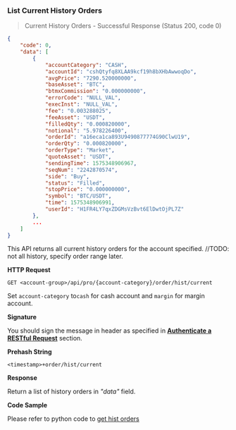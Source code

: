 ### List Current History Orders

> Current History Orders - Successful Response (Status 200, code 0)

```json
{
    "code": 0,
    "data": [
        {
            "accountCategory": "CASH",
            "accountId": "cshQtyfq8XLAA9kcf19h8bXHbAwwoqDo",
            "avgPrice": "7290.520000000",
            "baseAsset": "BTC",
            "btmxCommission": "0.000000000",
            "errorCode": "NULL_VAL",
            "execInst": "NULL_VAL",
            "fee": "0.003288025",
            "feeAsset": "USDT",
            "filledQty": "0.000820000",
            "notional": "5.978226400",
            "orderId": "a16eca1ca893U9490877774G90ClwU19",
            "orderQty": "0.000820000",
            "orderType": "Market",
            "quoteAsset": "USDT",
            "sendingTime": 1575348906967,
            "seqNum": "2242870574",
            "side": "Buy",
            "status": "Filled",
            "stopPrice": "0.000000000",
            "symbol": "BTC/USDT",
            "time": 1575348906991,
            "userId": "H1FR4LY7qxZDGMsVzBvt6ElDwtOjPL7Z"
        },
        ...
    ]
}
```

This API returns all current history orders for the account specified. //TODO: not all history, specify order range later.

**HTTP Request**

`GET <account-group>/api/pro/{account-category}/order/hist/current`

Set `account-category` to`cash` for cash account and `margin` for margin account. 

**Signature**

You should sign the message in header as specified in [**Authenticate a RESTful Request**](#sign-request) section.

**Prehash String**

`<timestamp>+order/hist/current`

**Response**

Return a list of history orders in *"data"* field.

**Code Sample**

Please refer to python code to [get hist orders](https://github.com/bitmax-exchange/bitmax-pro-api-demo/blob/master/python/query_order.py)
